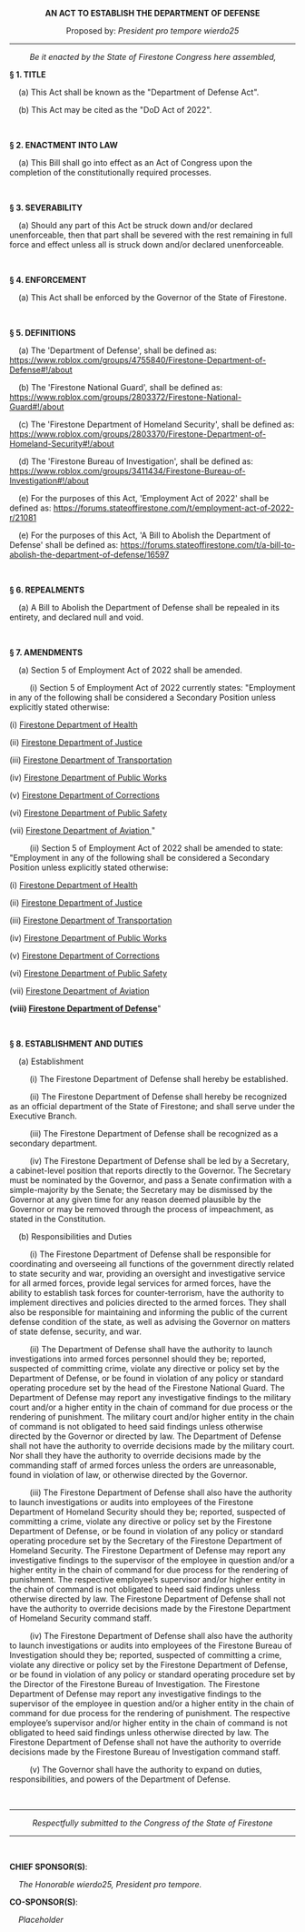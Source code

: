 <div align="center">

**AN ACT TO ESTABLISH THE DEPARTMENT OF DEFENSE**

Proposed by: *President pro tempore wierdo25*

</div>

---

&nbsp;&nbsp;&nbsp;&nbsp;&nbsp;&nbsp;&nbsp;&nbsp; *Be it enacted by the State of Firestone Congress here assembled,*

**§ 1. TITLE**

&nbsp;&nbsp;&nbsp; (a) This Act shall be known as the "Department of Defense Act".

&nbsp;&nbsp;&nbsp; (b) This Act may be cited as the "DoD Act of 2022".

<br/>

**§ 2. ENACTMENT INTO LAW**

&nbsp;&nbsp;&nbsp; (a) This Bill shall go into effect as an Act of Congress upon the completion of the constitutionally required processes.


<br/>

**§ 3. SEVERABILITY**

&nbsp;&nbsp;&nbsp; (a) Should any part of this Act be struck down and/or declared unenforceable, then that part shall be severed with the rest remaining in full force and effect unless all is struck down and/or declared unenforceable.

<br/>

**§ 4. ENFORCEMENT**

&nbsp;&nbsp;&nbsp; (a) This Act shall be enforced by the Governor of the State of Firestone.

<br/>

**§ 5. DEFINITIONS**

&nbsp;&nbsp;&nbsp; (a) The 'Department of Defense', shall be defined as: <https://www.roblox.com/groups/4755840/Firestone-Department-of-Defense#!/about>

&nbsp;&nbsp;&nbsp; (b) The 'Firestone National Guard', shall be defined as: <https://www.roblox.com/groups/2803372/Firestone-National-Guard#!/about>

&nbsp;&nbsp;&nbsp; (c) The 'Firestone Department of Homeland Security', shall be defined as: <https://www.roblox.com/groups/2803370/Firestone-Department-of-Homeland-Security#!/about>

&nbsp;&nbsp;&nbsp; (d) The 'Firestone Bureau of Investigation', shall be defined as: <https://www.roblox.com/groups/3411434/Firestone-Bureau-of-Investigation#!/about>

&nbsp;&nbsp;&nbsp; (e) For the purposes of this Act, 'Employment Act of 2022' shall be defined as: <https://forums.stateoffirestone.com/t/employment-act-of-2022-r/21081>

&nbsp;&nbsp;&nbsp; (e) For the purposes of this Act, 'A Bill to Abolish the Department of Defense' shall be defined as: <https://forums.stateoffirestone.com/t/a-bill-to-abolish-the-department-of-defense/16597>

<br/>

**§ 6. REPEALMENTS**

&nbsp;&nbsp;&nbsp; (a) A Bill to Abolish the Department of Defense shall be repealed in its entirety, and declared null and void.

<br/>

**§ 7. AMENDMENTS**

&nbsp;&nbsp;&nbsp; (a) Section 5 of Employment Act of 2022 shall be amended.

&nbsp;&nbsp;&nbsp;&nbsp;&nbsp;&nbsp;&nbsp;&nbsp; (i) Section 5 of Employment Act of 2022 currently states: 
"Employment in any of the following shall be considered a Secondary Position unless explicitly stated otherwise:

(i) [Firestone Department of Health](https://roblox.com/groups/2826521)

(ii) [Firestone Department of Justice](https://roblox.com/groups/2803369)

(iii) [Firestone Department of Transportation](https://roblox.com/groups/2803367)

(iv) [Firestone Department of Public Works](https://roblox.com/groups/2811838)

(v) [Firestone Department of Corrections](https://roblox.com/groups/2807789)

(vi) [Firestone Department of Public Safety](https://roblox.com/groups/2809133)

(vii) [Firestone Department of Aviation ](https://roblox.com/groups/2890690)"

&nbsp;&nbsp;&nbsp;&nbsp;&nbsp;&nbsp;&nbsp;&nbsp; (ii) Section 5 of Employment Act of 2022 shall be amended to state:
"Employment in any of the following shall be considered a Secondary Position unless explicitly stated otherwise:

(i) [Firestone Department of Health](https://roblox.com/groups/2826521)

(ii) [Firestone Department of Justice](https://roblox.com/groups/2803369)

(iii) [Firestone Department of Transportation](https://roblox.com/groups/2803367)

(iv) [Firestone Department of Public Works](https://roblox.com/groups/2811838)

(v) [Firestone Department of Corrections](https://roblox.com/groups/2807789)

(vi) [Firestone Department of Public Safety](https://roblox.com/groups/2809133)

(vii) [Firestone Department of Aviation](https://roblox.com/groups/2890690)

**(viii) [Firestone Department of Defense](https://www.roblox.com/groups/4755840/Firestone-Department-of-Defense#!/about)**"

<br/>

**§ 8. ESTABLISHMENT AND DUTIES**

&nbsp;&nbsp;&nbsp; (a) Establishment

&nbsp;&nbsp;&nbsp;&nbsp;&nbsp;&nbsp;&nbsp;&nbsp; (i) The Firestone Department of Defense shall hereby be established.

&nbsp;&nbsp;&nbsp;&nbsp;&nbsp;&nbsp;&nbsp;&nbsp; (ii) The Firestone Department of Defense shall hereby be recognized as an official department of the State of Firestone; and shall serve under the Executive Branch.

&nbsp;&nbsp;&nbsp;&nbsp;&nbsp;&nbsp;&nbsp;&nbsp; (iii) The Firestone Department of Defense shall be recognized as a secondary department.

&nbsp;&nbsp;&nbsp;&nbsp;&nbsp;&nbsp;&nbsp;&nbsp; (iv) The Firestone Department of Defense shall be led by a Secretary, a cabinet-level position that reports directly to the Governor. The Secretary must be nominated by the Governor, and pass a Senate confirmation with a simple-majority by the Senate; the Secretary may be dismissed by the Governor at any given time for any reason deemed plausible by the Governor or may be removed through the process of impeachment, as stated in the Constitution.

&nbsp;&nbsp;&nbsp; (b) Responsibilities and Duties

&nbsp;&nbsp;&nbsp;&nbsp;&nbsp;&nbsp;&nbsp;&nbsp; (i) The Firestone Department of Defense shall be responsible for coordinating and overseeing all functions of the government directly related to state security and war, providing an oversight and investigative service for all armed forces, provide legal services for armed forces, have the ability to establish task forces for counter-terrorism, have the authority to implement directives and policies directed to the armed forces. They shall also be responsible for maintaining and informing the public of the current defense condition of the state, as well as advising the Governor on matters of state defense, security, and war.

&nbsp;&nbsp;&nbsp;&nbsp;&nbsp;&nbsp;&nbsp;&nbsp; (ii) The Department of Defense shall have the authority to launch investigations into armed forces personnel should they be; reported, suspected of committing crime, violate any directive or policy set by the Department of Defense, or be found in violation of any policy or standard operating procedure set by the head of the Firestone National Guard. The Department of Defense may report any investigative findings to the military court and/or a higher entity in the chain of command for due process or the rendering of punishment. The military court and/or higher entity in the chain of command is not obligated to heed said findings unless otherwise directed by the Governor or directed by law. The Department of Defense shall not have the authority to override decisions made by the military court. Nor shall they have the authority to override decisions made by the commanding staff of armed forces unless the orders are unreasonable, found in violation of law, or otherwise directed by the Governor.

&nbsp;&nbsp;&nbsp;&nbsp;&nbsp;&nbsp;&nbsp;&nbsp; (iii) The Firestone Department of Defense shall also have the authority to launch investigations or audits into employees of the Firestone Department of Homeland Security should they be; reported, suspected of committing a crime, violate any directive or policy set by the Firestone Department of Defense, or be found in violation of any policy or standard operating procedure set by the Secretary of the Firestone Department of Homeland Security. The Firestone Department of Defense may report any investigative findings to the supervisor of the employee in question and/or a higher entity in the chain of command for due process for the rendering of punishment. The respective employee’s supervisor and/or higher entity in the chain of command is not obligated to heed said findings unless otherwise directed by law. The Firestone Department of Defense shall not have the authority to override decisions made by the Firestone Department of Homeland Security command staff.

&nbsp;&nbsp;&nbsp;&nbsp;&nbsp;&nbsp;&nbsp;&nbsp; (iv) The Firestone Department of Defense shall also have the authority to launch investigations or audits into employees of the Firestone Bureau of Investigation should they be; reported, suspected of committing a crime, violate any directive or policy set by the Firestone Department of Defense, or be found in violation of any policy or standard operating procedure set by the Director of the Firestone Bureau of Investigation. The Firestone Department of Defense may report any investigative findings to the supervisor of the employee in question and/or a higher entity in the chain of command for due process for the rendering of punishment. The respective employee’s supervisor and/or higher entity in the chain of command is not obligated to heed said findings unless otherwise directed by law. The Firestone Department of Defense shall not have the authority to override decisions made by the Firestone Bureau of Investigation command staff.

&nbsp;&nbsp;&nbsp;&nbsp;&nbsp;&nbsp;&nbsp;&nbsp; (v) The Governor shall have the authority to expand on duties, responsibilities, and powers of the Department of Defense.

<br/>

---

<div align="center">

*Respectfully submitted to the Congress of the State of Firestone*

</div>

---

<br/>

**CHIEF SPONSOR(S)**:

&nbsp;&nbsp;&nbsp; *The Honorable wierdo25, President pro tempore.*

**CO-SPONSOR(S)**:

&nbsp;&nbsp;&nbsp; *Placeholder*